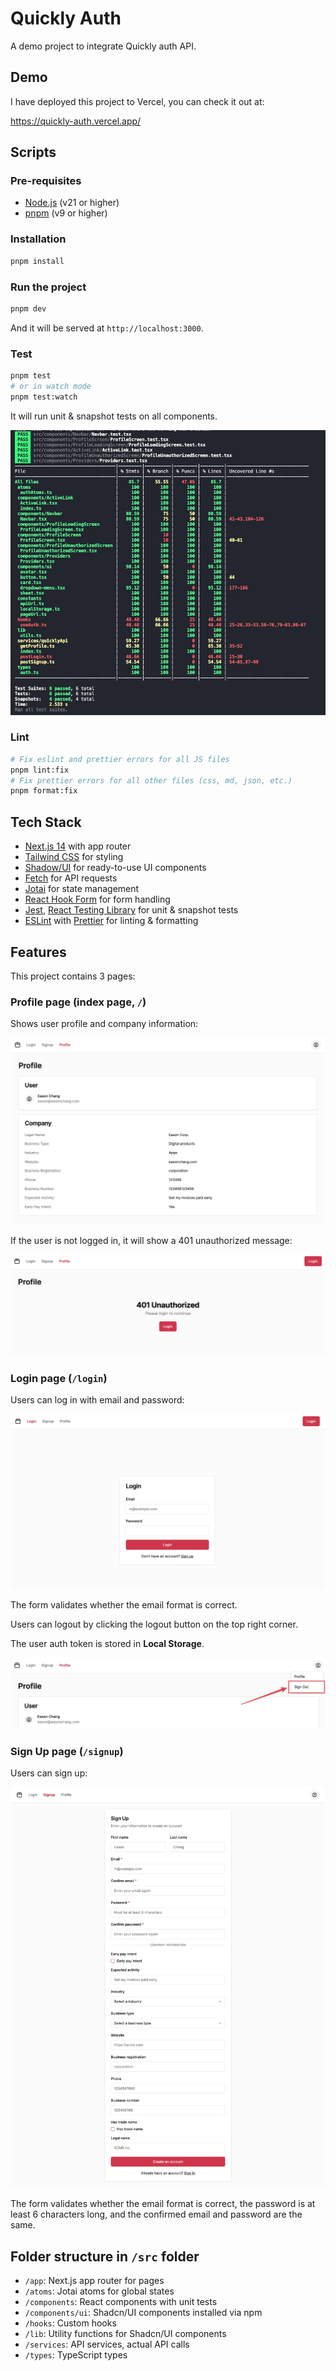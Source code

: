 # Quickly Auth

A demo project to integrate Quickly auth API.

## Demo

I have deployed this project to Vercel, you can check it out at:

https://quickly-auth.vercel.app/

## Scripts

### Pre-requisites

- [Node.js](https://nodejs.org/en/) (v21 or higher)
- [pnpm](https://pnpm.io/) (v9 or higher)

### Installation

```bash
pnpm install
```

### Run the project

```bash
pnpm dev
```

And it will be served at `http://localhost:3000`.

### Test

```bash
pnpm test
# or in watch mode
pnpm test:watch
```

It will run unit & snapshot tests on all components.

![Test results](./docs/test.jpg)

### Lint

```bash
# Fix eslint and prettier errors for all JS files
pnpm lint:fix
# Fix prettier errors for all other files (css, md, json, etc.)
pnpm format:fix
```

## Tech Stack

- [Next.js 14](https://nextjs.org/) with app router
- [Tailwind CSS](https://tailwindcss.com/) for styling
- [Shadow/UI](https://ui.shadcn.com/) for ready-to-use UI components
- [Fetch](https://developer.mozilla.org/en-US/docs/Web/API/Fetch_API) for API requests
- [Jotai](https://jotai.org/) for state management
- [React Hook Form](https://react-hook-form.com/) for form handling
- [Jest](https://jestjs.io/), [React Testing Library](https://testing-library.com/docs/react-testing-library/intro/) for unit & snapshot tests
- [ESLint](https://eslint.org/) with [Prettier](https://prettier.io/) for linting & formatting

## Features

This project contains 3 pages:

### Profile page (index page, `/`)

Shows user profile and company information:

![Profile page](./docs/profile.jpg)

If the user is not logged in, it will show a 401 unauthorized message:

![Profile page unauthorized](./docs/profile-unauthorized.jpg)

### Login page (`/login`)

Users can log in with email and password:

![Login page](./docs/login.jpg)

The form validates whether the email format is correct.

Users can logout by clicking the logout button on the top right corner.

The user auth token is stored in **Local Storage**.

![Logout button](./docs/logout.jpg)

### Sign Up page (`/signup`)

Users can sign up:

![Sign Up page](./docs/signup.png)

The form validates whether the email format is correct, the password is at least 6 characters long, and the confirmed email and password are the same.

## Folder structure in `/src` folder

- `/app`: Next.js app router for pages
- `/atoms`: Jotai atoms for global states
- `/components`: React components with unit tests
- `/components/ui`: Shadcn/UI components installed via npm
- `/hooks`: Custom hooks
- `/lib`: Utility functions for Shadcn/UI components
- `/services`: API services, actual API calls
- `/types`: TypeScript types
